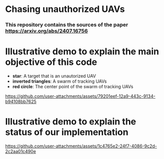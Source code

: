 # Chasing unauthorized UAVs
### This repository contains the sources of the paper https://arxiv.org/abs/2407.16756




# Illustrative demo to explain the main objective of this code
- **star**: A target that is an unautorized UAV
- **inverted triangles**: A swarm of tracking UAVs
- **red circle**: The center point of the swarm of tracking UAVs
  
https://github.com/user-attachments/assets/79201eef-12a9-443c-9134-b94108bb7625



# Illustrative demo to explain the status of our implementation

https://github.com/user-attachments/assets/1c4765e2-24f7-4086-9c2d-2c2aa01c490e


